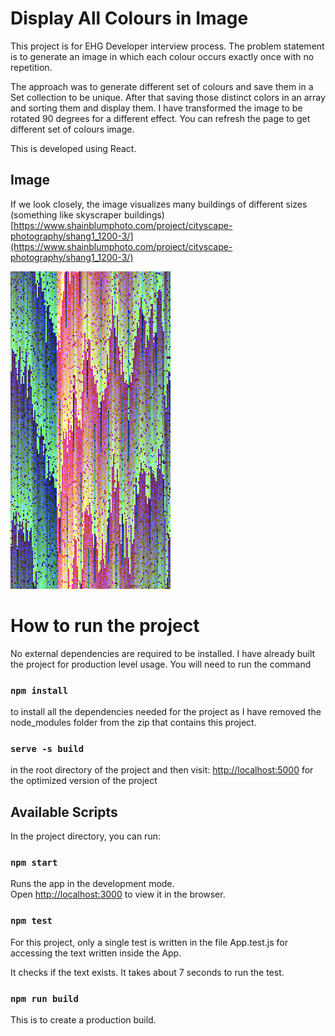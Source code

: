 # Display All Colours in Image

This project is for EHG Developer interview process. The problem statement is to generate an image in which each colour occurs exactly once with no repetition.

The approach was to generate different set of colours and save them in a Set collection to be unique. After that saving those distinct colors in an array and sorting them and display them. I have transformed the image to be rotated 90 degrees for a different effect. You can refresh the page to get different set of colours image.

This is developed using React.

## Image

If we look closely, the image visualizes many buildings of different sizes (something like skyscraper buildings) [https://www.shainblumphoto.com/project/cityscape-photography/shang1_1200-3/](https://www.shainblumphoto.com/project/cityscape-photography/shang1_1200-3/)

![Canvas Image](buildings.png)

# How to run the project

No external dependencies are required to be installed.
I have already built the project for production level usage. You will need to run the command

### `npm install`

to install all the dependencies needed for the project as I have removed the node_modules folder from the zip that contains this project.

### `serve -s build`

in the root directory of the project and then visit: [http://localhost:5000](http://localhost:5000)
for the optimized version of the project

## Available Scripts

In the project directory, you can run:

### `npm start`

Runs the app in the development mode.\
Open [http://localhost:3000](http://localhost:3000) to view it in the browser.

### `npm test`

For this project, only a single test is written in the file App.test.js for accessing the text written inside the App.

It checks if the text exists. It takes about 7 seconds to run the test.

### `npm run build`

This is to create a production build.
